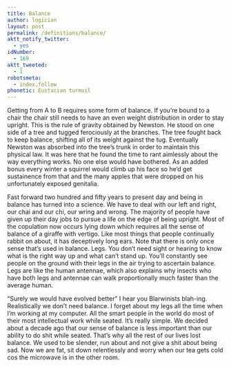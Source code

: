 ```yaml
---
title: Balance
author: logician
layout: post
permalink: /definitions/balance/
aktt_notify_twitter:
  - yes
idNumber:
  - 169
aktt_tweeted:
  - 1
robotsmeta:
  - index,follow
phonetic: Eustacian turmoil
---
```

Getting from A to B requires some form of balance. If you&#8217;re bound to a chair the chair still needs to have an even weight distribution in order to stay upright. This is the rule of gravity obtained by Newston. He stood on one side of a tree and tugged ferociously at the branches. The tree fought back to keep balance, shifting all of its weight against the tug. Eventually Newston was absorbed into the tree&#8217;s trunk in order to maintain this physical law. It was here that he found the time to rant aimlessly about the way everything works. No one else would have bothered. As an added bonus every winter a squirrel would climb up his face so he&#8217;d get sustainence from that and the many apples that were dropped on his unfortunately exposed genitalia.

Fast forward two hundred and fifty years to present day and being in balance has turned into a science. We have to deal with our left and right, our chai and our chi, our wring and wrong. The majority of people have given up their day jobs to pursue a life on the edge of being upright. Most of the copulation now occurs lying down which requires all the sense of balance of a giraffe with vertigo. Like most things that people continually rabbit on about, it has deceptively long ears. Note that there is only once sense that&#8217;s used in balance. Legs. You don&#8217;t need sight or hearing to know what is the right way up and what can&#8217;t stand up. You&#8217;ll constantly see people on the ground with their legs in the air trying to ascertain balance. Legs are like the human antennae, which also explains why insects who have both legs and antennae can walk proportionally much faster than the average human.

&#8220;Surely we would have evolved better&#8221; I hear you Blarwinists blah-ing. Realistically we don&#8217;t need balance. I forget about my legs all the time when I&#8217;m working at my computer. All the smart people in the world do most of their most intellectual work while seated. It&#8217;s really simple. We decided about a decade ago that our sense of balance is less important than our ability to do shit while seated. That&#8217;s why all the rest of our lives lost balance. We used to be slender, run about and not give a shit about being sad. Now we are fat, sit down relentlessly and worry when our tea gets cold cos the microwave is in the other room.